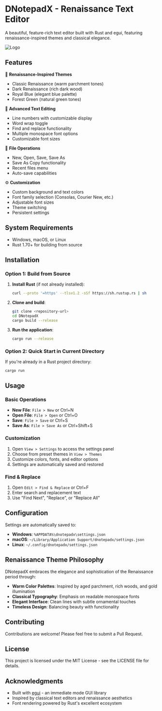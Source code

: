 # DNotepadX - Renaissance Text Editor

A beautiful, feature-rich text editor built with Rust and egui, featuring renaissance-inspired themes and classical elegance.

![Logo](dxnotepad.png) 

## Features

🎨 **Renaissance-Inspired Themes**
- Classic Renaissance (warm parchment tones)
- Dark Renaissance (rich dark wood)
- Royal Blue (elegant blue palette)
- Forest Green (natural green tones)

📝 **Advanced Text Editing**
- Line numbers with customizable display
- Word wrap toggle
- Find and replace functionality
- Multiple monospace font options
- Customizable font sizes

💾 **File Operations**
- New, Open, Save, Save As
- Save As Copy functionality
- Recent files menu
- Auto-save capabilities

⚙️ **Customization**
- Custom background and text colors
- Font family selection (Consolas, Courier New, etc.)
- Adjustable font sizes
- Theme switching
- Persistent settings

## System Requirements

- Windows, macOS, or Linux
- Rust 1.70+ for building from source

## Installation

### Option 1: Build from Source

1. **Install Rust** (if not already installed):
   ```bash
   curl --proto '=https' --tlsv1.2 -sSf https://sh.rustup.rs | sh
   ```

2. **Clone and build**:
   ```bash
   git clone <repository-url>
   cd DNotepadX
   cargo build --release
   ```

3. **Run the application**:
   ```bash
   cargo run --release
   ```

### Option 2: Quick Start in Current Directory

If you're already in a Rust project directory:

```bash
cargo run
```

## Usage

### Basic Operations
- **New File**: `File > New` or Ctrl+N
- **Open File**: `File > Open` or Ctrl+O
- **Save**: `File > Save` or Ctrl+S
- **Save As**: `File > Save As` or Ctrl+Shift+S

### Customization
1. Open `View > Settings` to access the settings panel
2. Choose from preset themes in `View > Themes`
3. Customize colors, fonts, and editor options
4. Settings are automatically saved and restored

### Find & Replace
1. Open `Edit > Find & Replace` or Ctrl+F
2. Enter search and replacement text
3. Use "Find Next", "Replace", or "Replace All"

## Configuration

Settings are automatically saved to:
- **Windows**: `%APPDATA%\dnotepadx\settings.json`
- **macOS**: `~/Library/Application Support/dnotepadx/settings.json`
- **Linux**: `~/.config/dnotepadx/settings.json`

## Renaissance Theme Philosophy

DNotepadX embraces the elegance and sophistication of the Renaissance period through:

- **Warm Color Palettes**: Inspired by aged parchment, rich woods, and gold illumination
- **Classical Typography**: Emphasis on readable monospace fonts
- **Elegant Interface**: Clean lines with subtle ornamental touches
- **Timeless Design**: Balancing beauty with functionality

## Contributing

Contributions are welcome! Please feel free to submit a Pull Request.

## License

This project is licensed under the MIT License - see the LICENSE file for details.

## Acknowledgments

- Built with [egui](https://github.com/emilk/egui) - an immediate mode GUI library
- Inspired by classical text editors and renaissance aesthetics
- Font rendering powered by Rust's excellent ecosystem
